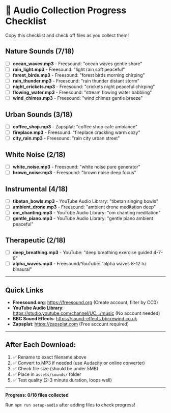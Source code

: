 # 🎵 Audio Collection Progress Checklist

Copy this checklist and check off files as you collect them!

## Nature Sounds (7/18)
- [ ] **ocean_waves.mp3** - Freesound: "ocean waves gentle shore"
- [ ] **rain_light.mp3** - Freesound: "light rain soft peaceful"  
- [ ] **forest_birds.mp3** - Freesound: "forest birds morning chirping"
- [ ] **rain_thunder.mp3** - Freesound: "rain thunder distant storm"
- [ ] **night_crickets.mp3** - Freesound: "crickets night peaceful chirping"
- [ ] **flowing_water.mp3** - Freesound: "stream flowing water babbling"
- [ ] **wind_chimes.mp3** - Freesound: "wind chimes gentle breeze"

## Urban Sounds (3/18)
- [ ] **coffee_shop.mp3** - Zapsplat: "coffee shop cafe ambiance"
- [ ] **fireplace.mp3** - Freesound: "fireplace crackling warm cozy"
- [ ] **city_rain.mp3** - Freesound: "rain city urban street"

## White Noise (2/18)
- [ ] **white_noise.mp3** - Freesound: "white noise pure generator"
- [ ] **brown_noise.mp3** - Freesound: "brown noise deep focus"

## Instrumental (4/18)  
- [ ] **tibetan_bowls.mp3** - YouTube Audio Library: "tibetan singing bowls"
- [ ] **ambient_drone.mp3** - Freesound: "ambient drone meditation deep"
- [ ] **om_chanting.mp3** - YouTube Audio Library: "om chanting meditation"
- [ ] **gentle_piano.mp3** - YouTube Audio Library: "gentle piano ambient peaceful"

## Therapeutic (2/18)
- [ ] **deep_breathing.mp3** - YouTube: "deep breathing exercise guided 4-7-8"
- [ ] **alpha_waves.mp3** - Freesound/YouTube: "alpha waves 8-12 hz binaural"

---

## Quick Links
- **Freesound.org**: https://freesound.org (Create account, filter by CC0)
- **YouTube Audio Library**: https://studio.youtube.com/channel/UC.../music (No account needed)
- **BBC Sound Effects**: https://sound-effects.bbcrewind.co.uk
- **Zapsplat**: https://zapsplat.com (Free account required)

---

## After Each Download:
1. ✅ Rename to exact filename above
2. ✅ Convert to MP3 if needed (use Audacity or online converter)
3. ✅ Check file size (should be under 5MB)
4. ✅ Place in `assets/sounds/` folder
5. ✅ Test quality (2-3 minute duration, loops well)

---

**Progress: 0/18 files collected**

Run `npm run setup-audio` after adding files to check progress! 